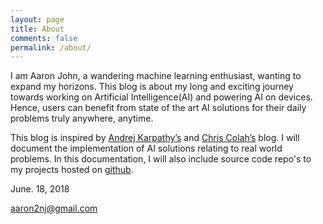 ```yaml
---
layout: page
title: About
comments: false
permalink: /about/
---
```


I am Aaron John, a wandering machine learning enthusiast, wanting to expand my horizons. This blog is about my long and exciting journey towards working on Artificial Intelligence(AI) and powering AI on devices. Hence, users can benefit from state of the art AI solutions for their daily problems truly anywhere, anytime.

This blog is inspired by [Andrej Karpathy’s](http://karpathy.github.io/) and [Chris Colah’s](http://colah.github.io/) blog. I will document the implementation of AI solutions relating to real world problems. In this documentation, I will also include source code repo's to my projects hosted on [github](https://github.com/aaronjohn2).

June. 18, 2018

aaron2nj@gmail.com
